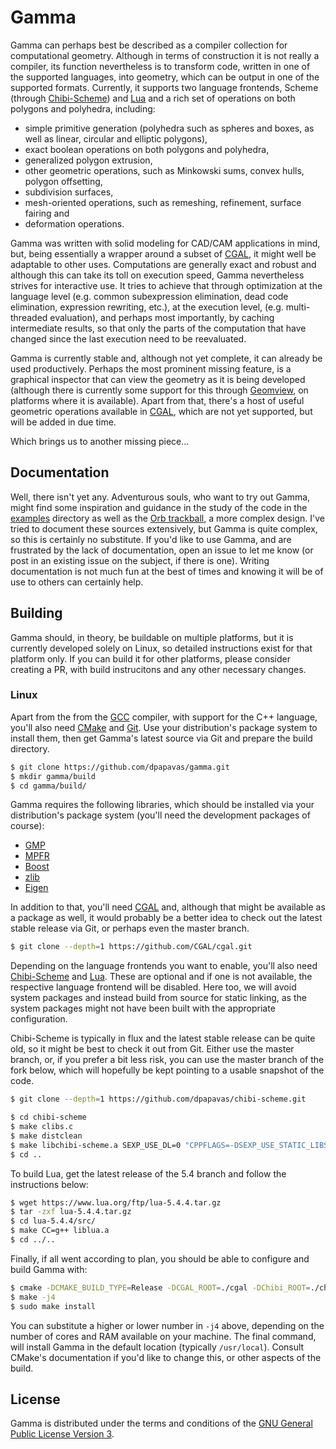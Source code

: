 # Gamma

Gamma can perhaps best be described as a compiler collection for computational
geometry.  Although in terms of construction it is not really a compiler, its
function nevertheless is to transform code, written in one of the supported
languages, into geometry, which can be output in one of the supported formats.
Currently, it supports two language frontends, Scheme (through
[Chibi-Scheme](https://github.com/ashinn/chibi-scheme)) and
[Lua](https://www.lua.org/) and a rich set of operations on both polygons and
polyhedra, including:

* simple primitive generation (polyhedra such as spheres and boxes, as well as
  linear, circular and elliptic polygons),
* exact boolean operations on both polygons and polyhedra,
* generalized polygon extrusion,
* other geometric operations, such as Minkowski sums, convex hulls, polygon
  offsetting,
* subdivision surfaces,
* mesh-oriented operations, such as remeshing, refinement, surface fairing and
* deformation operations.

Gamma was written with solid modeling for CAD/CAM applications in mind, but,
being essentially a wrapper around a subset of [CGAL](https://www.cgal.org/), it
might well be adaptable to other uses.  Computations are generally exact and
robust and although this can take its toll on execution speed, Gamma
nevertheless strives for interactive use.  It tries to achieve that through
optimization at the language level (e.g. common subexpression elimination, dead
code elimination, expression rewriting, etc.), at the execution level,
(e.g. multi-threaded evaluation), and perhaps most importantly, by caching
intermediate results, so that only the parts of the computation that have
changed since the last execution need to be reevaluated.

Gamma is currently stable and, although not yet complete, it can already be used
productively.  Perhaps the most prominent missing feature, is a graphical
inspector that can view the geometry as it is being developed (although there is
currently some support for this through [Geomview](http://www.geomview.org/), on
platforms where it is available).  Apart from that, there's a host of useful
geometric operations available in [CGAL](https://www.cgal.org/), which are not
yet supported, but will be added in due time.

Which brings us to another missing piece...

## Documentation

Well, there isn't yet any.  Adventurous souls, who want to try out Gamma, might
find some inspiration and guidance in the study of the code in the
[examples](examples/) directory as well as the [Orb
trackball](https://github.com/dpapavas/orb-trackball), a more complex design.
I've tried to document these sources extensively, but Gamma is quite complex, so
this is certainly no substitute.  If you'd like to use Gamma, and are frustrated
by the lack of documentation, open an issue to let me know (or post in an
existing issue on the subject, if there is one).  Writing documentation is not
much fun at the best of times and knowing it will be of use to others can
certainly help.

## Building

Gamma should, in theory, be buildable on multiple platforms, but it is currently
developed solely on Linux, so detailed instructions exist for that platform
only.  If you can build it for other platforms, please consider creating a PR,
with build instrucitons and any other necessary changes.

### Linux

Apart from the from the [GCC](https://gcc.gnu.org/) compiler, with support for
the C++ language, you'll also need [CMake](https://cmake.org/) and
[Git](https://git-scm.com/). Use your distribution's package system to install
them, then get Gamma's latest source via Git and prepare the build directory.

```bash
$ git clone https://github.com/dpapavas/gamma.git
$ mkdir gamma/build
$ cd gamma/build/
```

Gamma requires the following libraries, which should be installed via your
distribution's package system (you'll need the development packages of course):

* [GMP](https://gmplib.org/)
* [MPFR](https://www.mpfr.org/)
* [Boost](https://www.boost.org/)
* [zlib](https://zlib.net/)
* [Eigen](https://eigen.tuxfamily.org/)

In addition to that, you'll need [CGAL](https://github.com/CGAL/cgal) and,
although that might be available as a package as well, it would probably be a
better idea to check out the latest stable release via Git, or perhaps even the
master branch.

```bash
$ git clone --depth=1 https://github.com/CGAL/cgal.git
```

Depending on the language frontends you want to enable, you'll also need
[Chibi-Scheme](https://github.com/ashinn/chibi-scheme) and
[Lua](https://www.lua.org/ftp/).  These are optional and if one is not
available, the respective language frontend will be disabled.  Here too, we will
avoid system packages and instead build from source for static linking, as the
system packages might not have been built with the appropriate configuration.

Chibi-Scheme is typically in flux and the latest stable release can be quite
old, so it might be best to check it out from Git.  Either use the master
branch, or, if you prefer a bit less risk, you can use the master branch of the
fork below, which will hopefully be kept pointing to a usable snapshot of the
code.

```bash
$ git clone --depth=1 https://github.com/dpapavas/chibi-scheme.git

$ cd chibi-scheme
$ make clibs.c
$ make distclean
$ make libchibi-scheme.a SEXP_USE_DL=0 "CPPFLAGS=-DSEXP_USE_STATIC_LIBS -DSEXP_USE_STATIC_LIBS_NO_INCLUDE=0"
$ cd ..
```

To build Lua, get the latest release of the 5.4 branch and follow the
instructions below:

```bash
$ wget https://www.lua.org/ftp/lua-5.4.4.tar.gz
$ tar -zxf lua-5.4.4.tar.gz
$ cd lua-5.4.4/src/
$ make CC=g++ liblua.a
$ cd ../..
```

Finally, if all went according to plan, you should be able to configure and
build Gamma with:

```bash
$ cmake -DCMAKE_BUILD_TYPE=Release -DCGAL_ROOT=./cgal -DChibi_ROOT=./chibi-scheme -DLua_ROOT=./lua-5.4.4/src ..
$ make -j4
$ sudo make install
```

You can substitute a higher or lower number in `-j4` above, depending on the
number of cores and RAM available on your machine.  The final command, will
install Gamma in the default location (typically `/usr/local`).  Consult CMake's
documentation if you'd like to change this, or other aspects of the build.

## License

Gamma is distributed under the terms and conditions of the [GNU General Public
License Version 3](./LICENSE.GPL).
